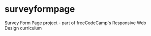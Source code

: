# surveyformpage
Survey Form Page project - part of freeCodeCamp's Responsive Web Design curriculum

